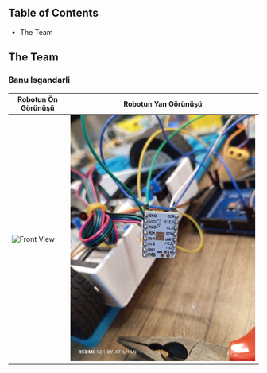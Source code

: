 Table of Contents
-----------------------------------------------------------------------------------------------------------------------------------------------------------------------------------
- The Team


The Team
-----------------------------------------------------------------------------------------------------------------------------------------------------------------------
### Banu Isgandarli

| Robotun Ön Görünüşü | Robotun Yan Görünüşü |
|----------------------|----------------------|
| ![Front View](images/front.jpg) | ![Side View](IMG-20250905-WA0006.jpg) |
